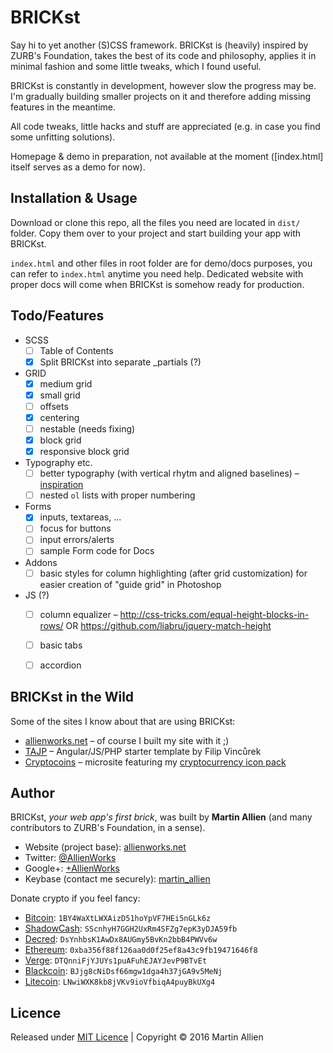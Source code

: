 # BRICKst

Say hi to yet another (S)CSS framework. BRICKst is (heavily) inspired by ZURB's Foundation, takes the best of its code and philosophy, applies it in minimal fashion and some little tweaks, which I found useful.

BRICKst is constantly in development, however slow the progress may be. I'm gradually building smaller projects on it and therefore adding missing features in the meantime.

All code tweaks, little hacks and stuff are appreciated (e.g. in case you find some unfitting solutions).

Homepage & demo in preparation, not available at the moment ([index.html] itself serves as a demo for now).


## Installation & Usage

Download or clone this repo, all the files you need are located in ```dist/``` folder. Copy them over to your project and start building your app with BRICKst.

```index.html``` and other files in root folder are for demo/docs purposes, you can refer to ```index.html``` anytime you need help. Dedicated website with proper docs will come when BRICKst is somehow ready for production.


## Todo/Features

* SCSS
    * [ ] Table of Contents
    * [x] Split BRICKst into separate _partials (?)
* GRID
    * [x] medium grid
    * [x] small grid
    * [ ] offsets
    * [x] centering
    * [ ] nestable (needs fixing)
    * [x] block grid
    * [x] responsive block grid
* Typography etc.
    * [ ] better typography (with vertical rhytm and aligned baselines) – [inspiration](https://sassline.com)
    * [ ] nested ```ol``` lists with proper numbering
* Forms
    * [x] inputs, textareas, ...
    * [ ] focus for buttons
    * [ ] input errors/alerts
    * [ ] sample Form code for Docs
* Addons
    * [ ] basic styles for column highlighting (after grid customization) for easier creation of "guide grid" in Photoshop
* JS (?)
    * [ ] column equalizer – http://css-tricks.com/equal-height-blocks-in-rows/ OR https://github.com/liabru/jquery-match-height
    * [ ] basic tabs
    * [ ] accordion


## BRICKst in the Wild

Some of the sites I know about that are using BRICKst:

* [allienworks.net](https://allienworks.net) – of course I built my site with it ;)
* [TAJP](https://github.com/vincurekf/TAJP) – Angular/JS/PHP starter template by Filip Vincůrek
* [Cryptocoins](http://labs.allienworks.net/icons/cryptocoins/) – microsite featuring my [cryptocurrency icon pack](https://github.com/allienworks/cryptocoins)


## Author

BRICKst, *your web app's first brick*, was built by **Martin Allien** (and many contributors to ZURB's Foundation, in a sense).

* Website (project base): [allienworks.net](https://allienworks.net)
* Twitter: [@AllienWorks](https://allienworks.net)
* Google+: [+AllienWorks](https://google.com/+AllienWorksNet)
* Keybase (contact me securely): [martin_allien](https://keybase.io/martin_allien) 

Donate crypto if you feel fancy:

* [Bitcoin](https://bitcoin.org/en): ```1BY4WaXtLWXAizD51hoYpVF7HEi5nGLk6z```
* [ShadowCash](http://aboutshadow.com): ```SScnhyH7GGH2UxRm4SFZg7epK3yDJA59fb```
* [Decred](https://www.decred.org): ```DsYnhbsK1AwDx8AUGmy5BvKn2bbB4PWVv6w```
* [Ethereum](https://www.ethereum.org): ```0xba356f88f126aa0d0f25ef8a43c9fb19471646f8```
* [Verge](http://vergecurrency.com): ```DTQnniFjYJUYs1puAFuhEJAYJevP9BTvEt```
* [Blackcoin](http://blackcoin.co): ```BJjg8cNiDsf66mgw1dga4h37jGA9v5MeNj```
* [Litecoin](https://litecoin.org): ```LNwiWXK8kb8jVKv9ioVfbiqA4puyBkUXg4```


## Licence

Released under [MIT Licence](http://opensource.org/licenses/MIT) | Copyright © 2016 Martin Allien
